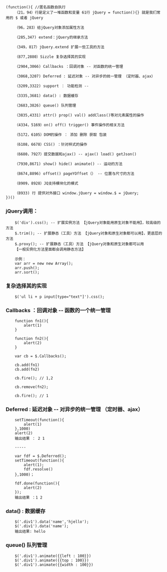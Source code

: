 
	(function(){ //匿名函数自执行
		（21，94）行是定义了一堆函数和变量 61行 jQuery = function(){} 就是我们常用的 $ 或者 jQuery
				    
		（96，283）给jQuery对象添加属性方法
				
		（285,347) extend：jQuery的继承方法 
				
		（349，817）jQuery.extend 扩展一些工具的方法
				
		（877,2880）Sizzle 复杂选择其的实现
				
		（2904,3066) Callbacks ：回调对象 -- 对函数的统一管理
				
		（3068,3207) Deferred : 延迟对象 -- 对异步的统一管理 （定时器、ajax）
				
		（3209,3322) support ： 功能检测 -- 
				
		（3335,3681) data() : 数据缓存
				
		（3683,3826) queue() 队列管理 
				
		（3835,4331) attr() prop() val() addClass()等对元素属性的操作
				
		（4334，5169）on() off() trigger() 事件操作的相关方法
				
		（5172，6105）DOM的操作 ： 添加 删除 获取 包装
				
		（6108，6678）CSS() ：针对样式的操作
				
		（6680，7927）提交数据和ajax() -- ajax() load() getJson()
				
		（7930,8671) show() hide() animate() -- 运动的方法
				
		（8674,8896) offset() pageYOffset（） -- 位置与尺寸的方法
				
		（8909，8928）JQ支持模块化的模式
				
		（8933) 行 提供对外接口 window.jQuery = window.$ = jQuery;
	})() 



### jQuery调用：
		$('div').css(); -- 扩展实例方法 【jQuery对象能用原生对象不能用】，较高级的方法
		$.trim(); -- 扩展静态（工具）方法 【jQuery对象和原生对象都可以用】，更底层的方法
		$.proxy(); -- 扩展静态（工具）方法 【jQuery对象和原生对象都可以用 
		【一般实例化方法里面都会调用静态方法】
	
		示例：
		var arr = new new Array();
		arr.push();
		arr.sort();
		


### 复杂选择其的实现
		$('ul li + p input[type="text"]').css();
	
		

### Callbacks ：回调对象 -- 函数的一个统一管理

		function fn1(){
			alert(1)
		}
		
		function fn2(){
			alert(2)
		}
		
		var cb = $.Callbacks();
		
		cb.add(fn1)
		cb.add(fn2)
		
		cb.fire(); // 1,2
		
		cb.remove(fn2); 
		
		cb.fire(); // 1


### Deferred : 延迟对象 -- 对异步的统一管理 （定时器、ajax）

		setTimeout(function(){
			alert(1)
		},1000)
		alert(2)
		输出结果 ： 2 1 
		
		----- 
		
		var fdf = $.Deferred();
		setTimeout(function(){
			alert(1);
			fdf.resolve()
		},1000)；
		
		fdf.done(function(){
			alert(2)
		});
		输出结果 ：1 2  
		
		
### data() : 数据缓存

		$('.div1').data('name','hjello');
		$('.div1').data('name'); 
		输出结果: hello
		
### queue() 队列管理
		$('.div1').animate({{left : 100}})
		$('.div1').animate({{top : 100}})
		$('.div1').animate({{width : 100}})